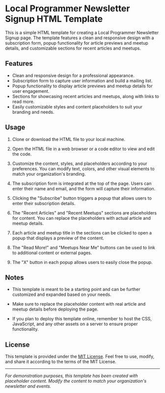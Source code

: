 # Local Programmer Newsletter Signup HTML Template

This is a simple HTML template for creating a Local Programmer Newsletter Signup page. The template features a clean and responsive design with a subscription form, popup functionality for article previews and meetup details, and customizable sections for recent articles and meetups.

## Features

- Clean and responsive design for a professional appearance.
- Subscription form to capture user information and build a mailing list.
- Popup functionality to display article previews and meetup details for user engagement.
- Sections for showcasing recent articles and meetups, along with links to read more.
- Easily customizable styles and content placeholders to suit your branding and needs.

## Usage

1. Clone or download the HTML file to your local machine.

2. Open the HTML file in a web browser or a code editor to view and edit the code.

3. Customize the content, styles, and placeholders according to your preferences. You can modify text, colors, and other visual elements to match your organization's branding.

4. The subscription form is integrated at the top of the page. Users can enter their name and email, and the form will capture their information.

5. Clicking the "Subscribe" button triggers a popup that allows users to enter their subscription details.

6. The "Recent Articles" and "Recent Meetups" sections are placeholders for content. You can replace the placeholders with actual article and meetup details.

7. Each article and meetup title in the sections can be clicked to open a popup that displays a preview of the content.

8. The "Read More!" and "Meetups Near Me" buttons can be used to link to additional content or external pages.

9. The "X" button in each popup allows users to easily close the popup.

## Notes

- This template is meant to be a starting point and can be further customized and expanded based on your needs.

- Make sure to replace the placeholder content with real article and meetup details before deploying the page.

- If you plan to deploy this template online, remember to host the CSS, JavaScript, and any other assets on a server to ensure proper functionality.

## License

This template is provided under the [MIT License](LICENSE). Feel free to use, modify, and share it according to the terms of the MIT License.

---

*For demonstration purposes, this template has been created with placeholder content. Modify the content to match your organization's newsletter and events.*

